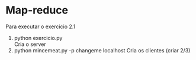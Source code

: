 # Map-reduce

Para executar o exercicio 2.1 

1. python exercicio.py  
Cria o server
2. python mincemeat.py -p changeme localhost
Cria os clientes (criar 2/3)